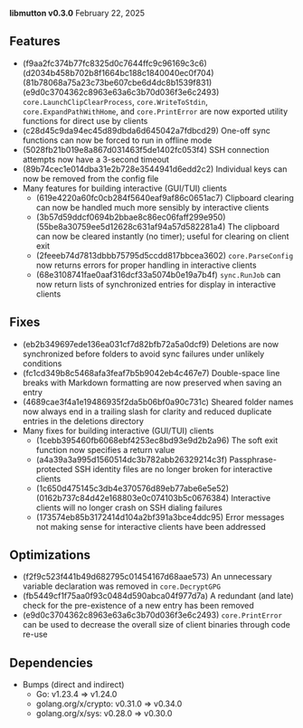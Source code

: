**libmutton v0.3.0**
February 22, 2025

## Features
- (f9aa2fc374b77fc8325d0c7644ffc9c96169c3c6) (d2034b458b702b8f1664bc188c1840040ec0f704) (81b78068a75a23c73be607cbe6d4dc8b1539f831) (e9d0c3704362c8963e63a6c3b70d036f3e6c2493) `core.LaunchClipClearProcess`, `core.WriteToStdin`, `core.ExpandPathWithHome`, and `core.PrintError` are now exported utility functions for direct use by clients
- (c28d45c9da94ec45d89dbda6d645042a7fdbcd29) One-off sync functions can now be forced to run in offline mode
- (5028fb21b019e8a867d031463f5de1402fc053f4) SSH connection attempts now have a 3-second timeout
- (89b74cec1e014dba31e2b728e3544941d6edd2c2) Individual keys can now be removed from the config file
- Many features for building interactive (GUI/TUI) clients
    - (619e4220a60fc0cb284f5640eaf9af86c0651ac7) Clipboard clearing can now be handled much more sensibly by interactive clients
    - (3b57d59ddcf0694b2bbae8c86ec06faff299e950) (55be8a30759ee5d12628c631af94a57d582281a4) The clipboard can now be cleared instantly (no timer); useful for clearing on client exit
    - (2feeeb74d7813dbbb75795d5ccdd817bbcea3602) `core.ParseConfig` now returns errors for proper handling in interactive clients
    - (68e3108741fae0aaf316dcf33a5074b0e19a7b4f) `sync.RunJob` can now return lists of synchronized entries for display in interactive clients


## Fixes
- (eb2b349697ede136ea031cf7d82bfb72a5a0dcf9) Deletions are now synchronized before folders to avoid sync failures under unlikely conditions
- (fc1cd349b8c5468afa3feaf7b5b9042eb4c467e7) Double-space line breaks with Markdown formatting are now preserved when saving an entry
- (4689cae3f4a1e19486935f2da5b06bf0a90c731c) Sheared folder names now always end in a trailing slash for clarity and reduced duplicate entries in the deletions directory
- Many fixes for building interactive (GUI/TUI) clients
    - (1cebb395460fb6068ebf4253ec8bd93e9d2b2a96) The soft exit function now specifies a return value
    - (a4a39a3a995d1560514dc3b782abb26329214c3f) Passphrase-protected SSH identity files are no longer broken for interactive clients
    - (1c650d475145c3db4e370576d89eb77abe6e5e52) (0162b737c84d42e168803e0c074103b5c0676384) Interactive clients will no longer crash on SSH dialing failures
    - (173574eb85b3172414d104a2bf391a3bce4ddc95) Error messages not making sense for interactive clients have been addressed

## Optimizations
- (f2f9c523f441b49d682795c01454167d68aae573) An unnecessary variable declaration was removed in `core.DecryptGPG`
- (fb5449cf1f75aa0f93c0484d590abca04f977d7a) A redundant (and late) check for the pre-existence of a new entry has been removed
- (e9d0c3704362c8963e63a6c3b70d036f3e6c2493) `core.PrintError` can be used to decrease the overall size of client binaries through code re-use

## Dependencies
- Bumps (direct and indirect)
    - Go: v1.23.4 => v1.24.0
    - golang.org/x/crypto: v0.31.0 => v0.34.0
    - golang.org/x/sys: v0.28.0 => v0.30.0
